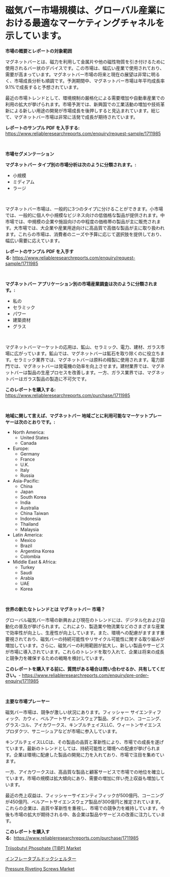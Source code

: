 <p><h1>磁気バー市場規模は、グローバル産業における最適なマーケティングチャネルを示しています。</h1></p><p><strong>市場の概要とレポートの対象範囲</strong></p>
<p><p>マグネットバーとは、磁力を利用して金属片や他の磁性物質を引き付けるために使用されるバー状のデバイスです。この市場は、幅広い産業で使用されており、需要が高まっています。マグネットバー市場の将来と現在の展望は非常に明るく、市場成長分析も順調です。予測期間中、マグネットバー市場は年平均成長率9.1%で成長すると予想されています。</p><p>最近の市場トレンドとして、環境規制の厳格化による需要増加や自動車産業での利用の拡大が挙げられます。市場予測では、新興国での工業活動の増加や技術革新による新しい用途の開発が市場成長を後押しすると見込まれています。総じて、マグネットバー市場は非常に活発で成長が期待されています。</p></p>
<p><strong>レポートのサンプル PDF を入手する:</strong> <a href="https://www.reliableresearchreports.com/enquiry/request-sample/1711985">https://www.reliableresearchreports.com/enquiry/request-sample/1711985</a></p>
<p>&nbsp;</p>
<p><strong>市場セグメンテーション</strong></p>
<p><strong>マグネットバー タイプ別の市場分析は次のように分類されます。:</strong></p>
<p><ul><li>小規模</li><li>ミディアム</li><li>ラージ</li></ul></p>
<p>&nbsp;</p>
<p><p>マグネットバー市場は、一般的に3つのタイプに分けることができます。小市場では、一般的に個人や小規模なビジネス向けの低価格な製品が提供されます。中市場では、中規模の企業や施設向けの中程度の価格帯の製品が主に販売されます。大市場では、大企業や産業用途向けに高品質で高価な製品が主に取り扱われます。これらの市場は、消費者のニーズや予算に応じて選択肢を提供しており、幅広い需要に応えています。</p></p>
<p><strong>レポートのサンプル PDF を入手する:</strong>&nbsp;<a href="https://www.reliableresearchreports.com/enquiry/request-sample/1711985">https://www.reliableresearchreports.com/enquiry/request-sample/1711985</a></p>
<p>&nbsp;</p>
<p><strong> マグネットバー アプリケーション別の市場産業調査は次のように分類されます。:</strong></p>
<p><ul><li>私の</li><li>セラミック</li><li>パワー</li><li>建築資材</li><li>グラス</li></ul></p>
<p>&nbsp;</p>
<p><p>マグネットバーマーケットの応用は、鉱山、セラミック、電力、建材、ガラス市場に広がっています。鉱山では、マグネットバーは鉱石を取り除くのに役立ちます。セラミック業界では、マグネットバーは原料の精製に使用されます。電力部門では、マグネットバーは発電機の効率を向上させます。建材業界では、マグネットバーは製品の生産プロセスを改善します。一方、ガラス業界では、マグネットバーはガラス製品の製造に不可欠です。</p></p>
<p><strong>このレポートを購入する:</strong>&nbsp; <a href="https://www.reliableresearchreports.com/purchase/1711985">https://www.reliableresearchreports.com/purchase/1711985</a></p>
<p>&nbsp;</p>
<p><strong>地域に関して言えば、マグネットバー 地域ごとに利用可能なマーケットプレーヤーは次のとおりです。:</strong></p>
<p><ul>
    <li>
        North America:
        <ul>
            <li>United States</li>
            <li>Canada</li>
        </ul>
    </li>
    <li>
        Europe:
        <ul>
            <li>Germany</li>
            <li>France</li>
            <li>U.K.</li>
            <li>Italy</li>
            <li>Russia</li>
        </ul>
    </li>
    <li>
        Asia-Pacific:
        <ul>
            <li>China</li>
            <li>Japan</li>
            <li>South Korea</li>
            <li>India</li>
            <li>Australia</li>
            <li>China Taiwan</li>
            <li>Indonesia</li>
            <li>Thailand</li>
            <li>Malaysia</li>
        </ul>
    </li>
    <li>
        Latin America:
        <ul>
            <li>Mexico</li>
            <li>Brazil</li>
            <li>Argentina Korea</li>
            <li>Colombia</li>
        </ul>
    </li>
    <li>
        Middle East & Africa:
        <ul>
            <li>Turkey</li>
            <li>Saudi</li>
            <li>Arabia</li>
            <li>UAE</li>
            <li>Korea</li>
        </ul>
    </li>
    </ul></p>
<p>&nbsp;</p>
<p><strong>世界の新たなトレンドとは マグネットバー 市場？</strong></p>
<p><p>グローバル磁気バー市場の新興および現在のトレンドには、デジタル化および自動化の普及が挙げられます。これにより、製造業や物流業などのさまざまな産業で効率性が向上し、生産性が向上しています。また、環境への配慮がますます重要視されており、磁気バーの持続可能性やリサイクル可能性に関する取り組みが増加しています。さらに、磁気バーの利用範囲が拡大し、新しい製品やサービスが市場に導入されています。これらのトレンドを取り入れて、企業は将来の成長と競争力を確保するための戦略を検討しています。</p></p>
<p><strong>このレポートを購入する前に、質問がある場合は問い合わせるか、共有してください。</strong>- <a href="https://www.reliableresearchreports.com/enquiry/pre-order-enquiry/1711985">https://www.reliableresearchreports.com/enquiry/pre-order-enquiry/1711985</a></p>
<p>&nbsp;</p>
<p><strong>主要な市場プレーヤー</strong></p>
<p><p>磁気バー市場は、競争が激しい状況にあります。フィッシャー サイエンティフィック、カウィ、ベルアートサイエンスウェア製品、ダイナロン、コーニング、グラス-コル、アイカワークス、キンブルチェイスLLC、ウィートンサイエンスプロダクツ、サニーシュアなどが市場に参入しています。</p><p>キンブルチェイスLLCは、その製品の品質と革新性により、市場での成長を遂げています。最新のトレンドとしては、持続可能性と環境への配慮が挙げられます。企業は環境に配慮した製品の開発に力を入れており、市場で注目を集めています。</p><p>一方、アイカワークスは、高品質な製品と顧客サービスで市場での地位を確立しています。市場の規模は拡大傾向にあり、需要の増加に伴い売上収益も増加しています。</p><p>最近の売上収益は、フィッシャーサイエンティフィックが500億円、コーニングが450億円、ベルアートサイエンスウェア製品が300億円と推定されています。これらの企業は、品質や革新性を重視し、市場での競争力を維持しています。今後も市場の拡大が期待される中、各企業は製品やサービスの改善に注力しています。</p></p>
<p><strong>このレポートを購入する:</strong>&nbsp;&nbsp;<a href="https://www.reliableresearchreports.com/purchase/1711985">https://www.reliableresearchreports.com/purchase/1711985</a></p>
<p><p><a href="https://lydian-appliance-61d.notion.site/Triisobutyl-Phosphate-TIBP-Market-Centers-on-Aspects-such-as-Market-Growth-Market-Share-Market-O-0d1c8fd89e1c4d84a74f6df6278ef82d">Triisobutyl Phosphate (TIBP) Market</a></p><p><a href="https://medium.com/@coraltrout1923/%E3%82%A4%E3%83%B3%E3%83%95%E3%83%AC%E3%83%BC%E3%82%BF%E3%83%96%E3%83%AB%E3%83%89%E3%83%83%E3%82%AF%E3%82%B7%E3%82%A7%E3%83%AB%E3%82%BF%E3%83%BC%E5%B8%82%E5%A0%B4%E8%A6%8F%E6%A8%A1-%E5%B8%82%E5%A0%B4%E5%B1%95%E6%9C%9B%E3%81%A8%E5%B8%82%E5%A0%B4%E4%BA%88%E6%B8%AC-2024%E5%B9%B4%E3%81%8B%E3%82%892031%E5%B9%B4-08bdf2007e29">インフレータブルドックシェルター</a></p><p><a href="https://github.com/Sherrillcrooksxa8i18ucf2m/Market-Research-Report-List-1/blob/main/pressure-riveting-screws-market.md">Pressure Riveting Screws Market</a></p></p>